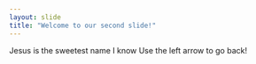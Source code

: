 ```yaml
---
layout: slide
title: "Welcome to our second slide!"
---
```

Jesus is the sweetest name I know
Use the left arrow to go back!
